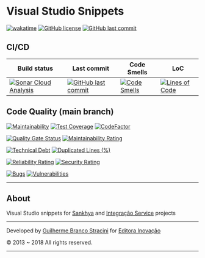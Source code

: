 # Visual Studio Snippets

[![wakatime](https://wakatime.com/badge/github/InovacaoMediaBrasil/VisualStudioSnippets.svg)](https://wakatime.com/badge/github/InovacaoMediaBrasil/VisualStudioSnippets)
[![GitHub license](https://img.shields.io/github/license/InovacaoMediaBrasil/VisualStudioSnippets)](https://github.com/InovacaoMediaBrasil/VisualStudioSnippets)
[![GitHub last commit](https://img.shields.io/github/last-commit/InovacaoMediaBrasil/VisualStudioSnippets/main)](https://github.com/InovacaoMediaBrasil/VisualStudioSnippets)

## CI/CD

| Build status | Last commit | Code Smells | LoC | 
|--------------|-------------|-------------|-----|
| [![Sonar Cloud Analysis](https://github.com/InovacaoMediaBrasil/VisualStudioSnippets/actions/workflows/sonarcloud.yml/badge.svg)](https://github.com/InovacaoMediaBrasil/VisualStudioSnippets/actions/workflows/sonarcloud.yml) | [![GitHub last commit](https://img.shields.io/github/last-commit/InovacaoMediaBrasil/VisualStudioSnippets/main)](https://github.com/InovacaoMediaBrasil/VisualStudioSnippets) | [![Code Smells](https://sonarcloud.io/api/project_badges/measure?project=InovacaoMediaBrasil_VisualStudioSnippets&metric=code_smells&branch=main)](https://sonarcloud.io/dashboard?id=InovacaoMediaBrasil_VisualStudioSnippets) | [![Lines of Code](https://sonarcloud.io/api/project_badges/measure?project=InovacaoMediaBrasil_VisualStudioSnippets&metric=ncloc)](https://sonarcloud.io/summary/new_code?id=InovacaoMediaBrasil_VisualStudioSnippets)


## Code Quality (main branch)

[![Maintainability](https://api.codeclimate.com/v1/badges/c1e79864ade0244efd76/maintainability)](https://codeclimate.com/github/InovacaoMediaBrasil/VisualStudioSnippets/maintainability)
[![Test Coverage](https://api.codeclimate.com/v1/badges/c1e79864ade0244efd76/test_coverage)](https://codeclimate.com/github/InovacaoMediaBrasil/VisualStudioSnippets/test_coverage)
[![CodeFactor](https://www.codefactor.io/repository/github/inovacaomediabrasil/VisualStudioSnippets/badge)](https://www.codefactor.io/repository/github/inovacaomediabrasil/VisualStudioSnippets)

[![Quality Gate Status](https://sonarcloud.io/api/project_badges/measure?project=InovacaoMediaBrasil_VisualStudioSnippets&metric=alert_status)](https://sonarcloud.io/dashboard?id=InovacaoMediaBrasil_VisualStudioSnippets)
[![Maintainability Rating](https://sonarcloud.io/api/project_badges/measure?project=InovacaoMediaBrasil_VisualStudioSnippets&metric=sqale_rating)](https://sonarcloud.io/dashboard?id=InovacaoMediaBrasil_VisualStudioSnippets)

[![Technical Debt](https://sonarcloud.io/api/project_badges/measure?project=InovacaoMediaBrasil_VisualStudioSnippets&metric=sqale_index)](https://sonarcloud.io/dashboard?id=InovacaoMediaBrasil_VisualStudioSnippets)
[![Duplicated Lines (%)](https://sonarcloud.io/api/project_badges/measure?project=InovacaoMediaBrasil_VisualStudioSnippets&metric=duplicated_lines_density)](https://sonarcloud.io/dashboard?id=InovacaoMediaBrasil_VisualStudioSnippets)

[![Reliability Rating](https://sonarcloud.io/api/project_badges/measure?project=InovacaoMediaBrasil_VisualStudioSnippets&metric=reliability_rating)](https://sonarcloud.io/dashboard?id=InovacaoMediaBrasil_VisualStudioSnippets)
[![Security Rating](https://sonarcloud.io/api/project_badges/measure?project=InovacaoMediaBrasil_VisualStudioSnippets&metric=security_rating)](https://sonarcloud.io/dashboard?id=InovacaoMediaBrasil_VisualStudioSnippets)

[![Bugs](https://sonarcloud.io/api/project_badges/measure?project=InovacaoMediaBrasil_VisualStudioSnippets&metric=bugs)](https://sonarcloud.io/dashboard?id=InovacaoMediaBrasil_VisualStudioSnippets)
[![Vulnerabilities](https://sonarcloud.io/api/project_badges/measure?project=InovacaoMediaBrasil_VisualStudioSnippets&metric=vulnerabilities)](https://sonarcloud.io/dashboard?id=InovacaoMediaBrasil_VisualStudioSnippets)


---

## About

Visual Studio snippets for [Sankhya](https://github.com/guibranco/Sankhya-SDK-dotnet) and [Integração Service](https://github.com/guibranco/Integracao-Service) projects

---

Developed by [Guilherme Branco Stracini](https://www.guilhermebranco.com.br) for [Editora Inovação](https://www.editorainovacao.com.br)

© 2013 ~ 2018 All rights reserved.

---
